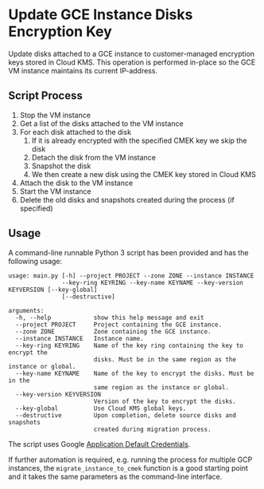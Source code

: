 # Update GCE Instance Disks Encryption Key

Update disks attached to a GCE instance to customer-managed encryption keys 
stored in Cloud KMS. This operation is performed in-place so the GCE VM 
instance maintains its current IP-address.

## Script Process

1. Stop the VM instance
1. Get a list of the disks attached to the VM instance
1. For each disk attached to the disk
    1. If it is already encrypted with the specified CMEK key we skip the disk
    1. Detach the disk from the VM instance
    1. Snapshot the disk
    1. We then create a new disk using the CMEK key stored in Cloud KMS
1. Attach the disk to the VM instance
1. Start the VM instance
1. Delete the old disks and snapshots created during the process (if specified)

## Usage

A command-line runnable Python 3 script has been provided and has the following
usage:

```
usage: main.py [-h] --project PROJECT --zone ZONE --instance INSTANCE
               --key-ring KEYRING --key-name KEYNAME --key-version KEYVERSION [--key-global]
               [--destructive]

arguments:
  -h, --help            show this help message and exit
  --project PROJECT     Project containing the GCE instance.
  --zone ZONE           Zone containing the GCE instance.
  --instance INSTANCE   Instance name.
  --key-ring KEYRING    Name of the key ring containing the key to encrypt the
                        disks. Must be in the same region as the instance or global.
  --key-name KEYNAME    Name of the key to encrypt the disks. Must be in the
                        same region as the instance or global.
  --key-version KEYVERSION
                        Version of the key to encrypt the disks.
  --key-global          Use Cloud KMS global keys.
  --destructive         Upon completion, delete source disks and snapshots
                        created during migration process.
```

The script uses Google [Application Default Credentials](https://cloud.google.com/docs/authentication/production).

If further automation is required, e.g. running the process for multiple GCP
instances, the `migrate_instance_to_cmek` function is a good starting point and
it takes the same parameters as the command-line interface.
